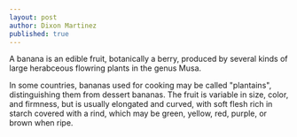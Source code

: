 ```yaml
---
layout: post
author: Dixon Martinez
published: true
---
```

A banana is an edible fruit, botanically a berry, produced by several kinds of large herabceous flowring plants in the genus Musa.





In some countries, bananas used for cooking may be called "plantains",
distinguishing them from dessert bananas. The fruit is variable in size, color,
and firmness, but is usually elongated and curved, with soft flesh rich in
starch covered with a rind, which may be green, yellow, red, purple, or brown
when ripe.